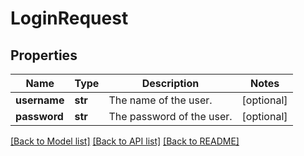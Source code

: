 # LoginRequest

## Properties
Name | Type | Description | Notes
------------ | ------------- | ------------- | -------------
**username** | **str** | The name of the user. | [optional] 
**password** | **str** | The password of the user. | [optional] 

[[Back to Model list]](../README.md#documentation-for-models) [[Back to API list]](../README.md#documentation-for-api-endpoints) [[Back to README]](../README.md)


